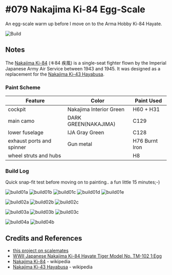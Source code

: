 # #079 Nakajima Ki-84 Egg-Scale

An egg-scale warm up before I move on to the Arma Hobby Ki-84 Hayate.

![Build](./assets/EggScale_build.jpg?raw=true)

## Notes

The [Nakajima Ki-84](https://en.wikipedia.org/wiki/Nakajima_Ki-84) (キ84 疾風)
is a single-seat fighter flown by the Imperial Japanese Army Air Service between 1943 and 1945.
It was designed as a replacement for the [Nakajima Ki-43 Hayabusa](https://en.wikipedia.org/wiki/Nakajima_Ki-43_Hayabusa).

### Paint Scheme

| Feature                   | Color                   | Paint Used |
|---------------------------|-------------------------|------------|
| cockpit                   | Nakajima Interior Green | H60 + H31        |
| main camo                 | DARK GREEN(NAKAJIMA)    | C129             |
| lower fuselage            | IJA Gray Green          | C128             |
| exhaust ports and spinner | Gun metal               | H76 Burnt Iron   |
| wheel struts and hubs     |                         | H8               |

### Build Log

Quick snap-fit test before moving on to painting.. a fun little 15 minutes;-)

![build01a](./assets/build01a.jpg?raw=true)
![build01b](./assets/build01b.jpg?raw=true)
![build01c](./assets/build01c.jpg?raw=true)
![build01d](./assets/build01d.jpg?raw=true)
![build01e](./assets/build01e.jpg?raw=true)

![build02a](./assets/build02a.jpg?raw=true)
![build02b](./assets/build02b.jpg?raw=true)
![build02c](./assets/build02c.jpg?raw=true)

![build03a](./assets/build03a.jpg?raw=true)
![build03b](./assets/build03b.jpg?raw=true)
![build03c](./assets/build03c.jpg?raw=true)

![build04a](./assets/build04a.jpg?raw=true)
![build04b](./assets/build04b.jpg?raw=true)

## Credits and References

* [this project on scalemates](https://www.scalemates.com/profiles/mate.php?id=74137&p=projects&project=140416)
* [WWII Japanese Nakajima Ki-84 Hayate Tiger Model No. TM-102 1:Egg](https://www.scalemates.com/kits/tiger-model-tm-102-nakajima-ki-84-hayate--938381)
* [Nakajima Ki-84](https://en.wikipedia.org/wiki/Nakajima_Ki-84) - wikipedia
* [Nakajima Ki-43 Hayabusa](https://en.wikipedia.org/wiki/Nakajima_Ki-43_Hayabusa) - wikipedia
